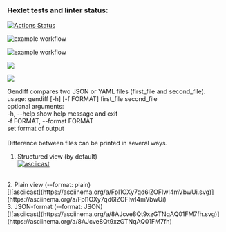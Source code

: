 ### Hexlet tests and linter status:
[![Actions Status](https://github.com/LenaVolkova/python-project-lvl2/workflows/hexlet-check/badge.svg)](https://github.com/LenaVolkova/python-project-lvl2/actions)

![example workflow](https://github.com/LenaVolkova/python-project-lvl2/actions/workflows/linter-check.yml/badge.svg)

![example workflow](https://github.com/LenaVolkova/python-project-lvl2/actions/workflows/test-check.yml/badge.svg)

<a href="https://codeclimate.com/github/LenaVolkova/python-project-lvl2/maintainability"><img src="https://api.codeclimate.com/v1/badges/32e1c78a48bc3c1fd102/maintainability" /></a>

<a href="https://codeclimate.com/github/LenaVolkova/python-project-lvl2/test_coverage"><img src="https://api.codeclimate.com/v1/badges/32e1c78a48bc3c1fd102/test_coverage" /></a>

Gendiff compares two JSON or YAML files (first_file and second_file).<br>
usage: gendiff [-h] [-f FORMAT] first_file second_file<br>
optional arguments: <br>
  -h, --help            show help message and exit<br>
  -f FORMAT, --format FORMAT<br>
                        set format of output<br>
<br>
Difference between files can be printed in several ways.<br>
1. Structured view (by default)<br>
[![asciicast](https://asciinema.org/a/1bc6R82dFQ3OTowcQ7qarmzcM.svg)](https://asciinema.org/a/1bc6R82dFQ3OTowcQ7qarmzcM)
<br>
2. Plain view (--format: plain)<br>
[![asciicast](https://asciinema.org/a/Fpl1OXy7qd6lZOFIwI4mVbwUi.svg)](https://asciinema.org/a/Fpl1OXy7qd6lZOFIwI4mVbwUi)
<br>
3. JSON-format (--format: JSON)<br>
[![asciicast](https://asciinema.org/a/8AJcve8Qt9xzGTNqAQ01FM7fh.svg)](https://asciinema.org/a/8AJcve8Qt9xzGTNqAQ01FM7fh)

